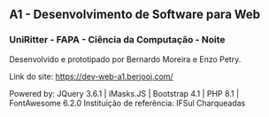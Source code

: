 ## A1 - Desenvolvimento de Software para Web
### UniRitter - FAPA - Ciência da Computação - Noite
Desenvolvido e prototipado por Bernardo Moreira e Enzo Petry.

Link do site: https://dev-web-a1.berjooj.com/

Powered by: JQuery 3.6.1 | iMasks.JS | Bootstrap 4.1 | PHP 8.1 | FontAwesome 6.2.0
Instituição de referência: IFSul Charqueadas
